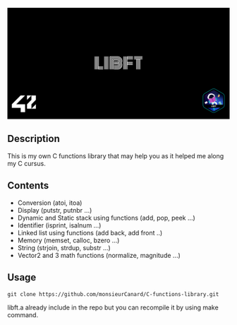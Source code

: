 ![banner](https://github.com/monsieurCanard/monsieurCanard/blob/main/covers/cover-libft.png?raw=true)

## Description

This is my own C functions library that may help you as it helped me along my C cursus.

## Contents

* Conversion (atoi, itoa)
* Display (putstr, putnbr ...)
* Dynamic and Static stack using functions (add, pop, peek ...)
* Identifier (isprint, isalnum ...)
* Linked list using functions (add back, add front ..)
* Memory (memset, calloc, bzero ...)
* String (strjoin, strdup, substr ...)
* Vector2 and 3 math functions (normalize, magnitude ...)

## Usage

```
git clone https://github.com/monsieurCanard/C-functions-library.git
```
libft.a already include in the repo but you can recompile it by using make command.

